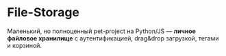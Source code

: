 # File-Storage
Маленький, но полноценный pet-project на Python/JS — **личное файловое хранилище** с аутентификацией, drag&amp;drop загрузкой, тегами и корзиной.
